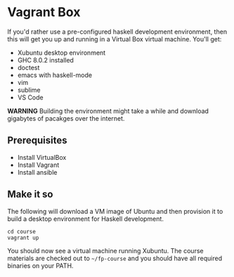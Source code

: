 # Vagrant Box

If you'd rather use a pre-configured haskell development environment, then this will get you up and running in a Virtual Box virtual machine. You'll get:

 - Xubuntu desktop environment
 - GHC 8.0.2 installed
 - doctest
 - emacs with haskell-mode
 - vim
 - sublime
 - VS Code

**WARNING** Building the environment might take a while and download gigabytes of pacakges over the internet.

## Prerequisites

 - Install VirtualBox
 - Install Vagrant
 - Install ansible
 
## Make it so

The following will download a VM image of Ubuntu and then provision it to build a desktop environment for Haskell development.

```
cd course
vagrant up
```

You should now see a virtual machine running Xubuntu. The course materials are checked out to
`~/fp-course` and you should have all required binaries on your PATH.
